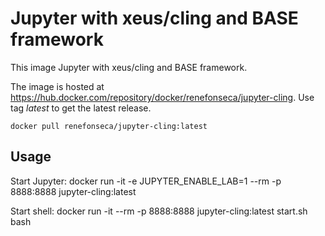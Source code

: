 # Jupyter with xeus/cling and BASE framework

This image Jupyter with xeus/cling and BASE framework.

The image is hosted at https://hub.docker.com/repository/docker/renefonseca/jupyter-cling. Use tag *latest* to get the latest release.

```
docker pull renefonseca/jupyter-cling:latest
```

## Usage

Start Jupyter:
docker run -it -e JUPYTER_ENABLE_LAB=1 --rm -p 8888:8888 jupyter-cling:latest

Start shell:
docker run -it --rm -p 8888:8888 jupyter-cling:latest start.sh bash

